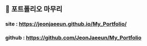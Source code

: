 ## 🎉 포트폴리오 마무리

### site : https://jeonjaeeun.github.io/My_Portfolio/ <br/>
### github : https://github.com/JeonJaeeun/My_Portfolio
